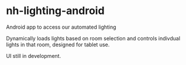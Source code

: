 # nh-lighting-android
Android app to access our automated lighting


Dynamically loads lights based on room selection and controls indivdual lights in that room, designed for tablet use.

UI still in development.
